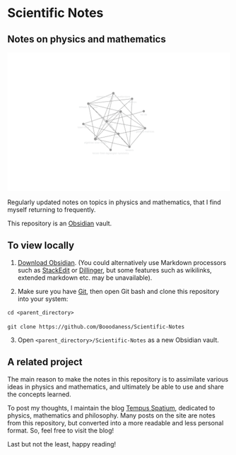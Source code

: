 # Scientific Notes

## Notes on physics and mathematics

![Graph view](/Assets/Images/graph.png)

Regularly updated notes on topics in physics and mathematics, that I find myself returning to frequently.

This repository is an [Obsidian](https://obsidian.md/) vault.

## To view locally

1. [Download Obsidian](https://obsidian.md/download). (You could alternatively use Markdown processors such as [StackEdit](https://stackedit.io/) or [Dillinger](https://dillinger.io/), but some features such as wikilinks, extended markdown etc. may be unavailable).

2. Make sure you have [Git](https://git-scm.com/), then open Git bash and clone this repository into your system:

```
cd <parent_directory>

git clone https://github.com/Booodaness/Scientific-Notes
```

3. Open ```<parent_directory>/Scientific-Notes``` as a new Obsidian vault.

## A related project

The main reason to make the notes in this repository is to assimilate various ideas in physics and mathematics, and ultimately be able to use and share the concepts learned.

To post my thoughts, I maintain the blog [Tempus Spatium](https://booodaness.github.io/tempus-spatium/), dedicated to physics, mathematics and philosophy. Many posts on the site are notes from this repository, but converted into a more readable and less personal format. So, feel free to visit the blog!

Last but not the least, happy reading!
